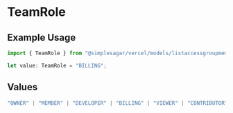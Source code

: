 # TeamRole

## Example Usage

```typescript
import { TeamRole } from "@simplesagar/vercel/models/listaccessgroupmembersop.js";

let value: TeamRole = "BILLING";
```

## Values

```typescript
"OWNER" | "MEMBER" | "DEVELOPER" | "BILLING" | "VIEWER" | "CONTRIBUTOR"
```